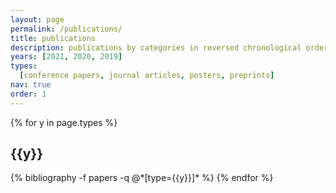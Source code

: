 ```yaml
---
layout: page
permalink: /publications/
title: publications
description: publications by categories in reversed chronological order.
years: [2021, 2020, 2019]
types:
  [conference papers, journal articles, posters, preprints]
nav: true
order: 1
---
```


<div class="publications">

{% for y in page.types %}

  <h2 class="year">{{y}}</h2>
  {% bibliography -f papers -q @*[type={{y}}]* %}
{% endfor %}

</div>
